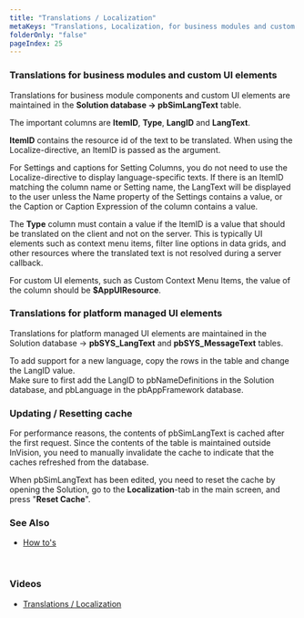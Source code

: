 ```yaml
---
title: "Translations / Localization"
metaKeys: "Translations, Localization, for business modules and custom UI elements, Solution database, ItemID, Type, LangID, LangText, Updating, Resetting cache"
folderOnly: "false"
pageIndex: 25
---
```


### Translations for business modules and custom UI elements

Translations for business module components and custom UI elements are maintained in the **Solution database -> pbSimLangText** table.

The important columns are **ItemID**, **Type**, **LangID** and **LangText**.

**ItemID** contains the resource id of the text to be translated. When using the Localize-directive, an ItemID is passed as the argument.

For Settings and captions for Setting Columns, you do not need to use the Localize-directive to display language-specific texts. If there is an ItemID matching the column name or Setting name, the LangText will be displayed to the user unless the Name property of the Settings contains a value, or the Caption or Caption Expression of the column contains a value.

The **Type** column must contain a value if the ItemID is a value that should be translated on the client and not on the server. This is typically UI elements such as context menu items, filter line options in data grids, and other resources where the translated text is not resolved during a server callback.

For custom UI elements, such as Custom Context Menu Items, the value of the column should be **$AppUIResource**.

### Translations for platform managed UI elements

Translations for platform managed UI elements are maintained in the Solution database -> **pbSYS_LangText** and **pbSYS_MessageText** tables.

To add support for a new language, copy the rows in the table and change the LangID value.  
Make sure to first add the LangID to pbNameDefinitions in the Solution database, and pbLanguage in the pbAppFramework database.

### Updating / Resetting cache

For performance reasons, the contents of pbSimLangText is cached after the first request. Since the contents of the table is maintained outside InVision, you need to manually invalidate the cache to indicate that the caches refreshed from the database.

When pbSimLangText has been edited, you need to reset the cache by opening the Solution, go to the **Localization**-tab in the main screen, and press "**Reset Cache**".
<br/>

### See Also

- [How to's](translationsloc/howto.md)

<br/>

### Videos

- [Translations / Localization](../videos/localization.md)
